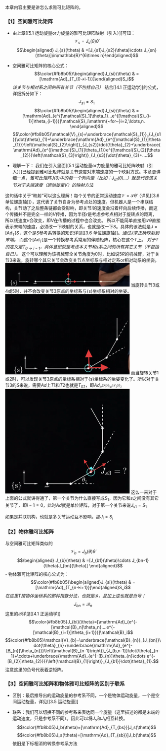 本章内容主要是讲怎么求雅可比矩阵的。
### 【1】空间雅可比矩阵
- 由上章[[5.1 运动旋量or力旋量的雅可比矩阵映射（引入）]]可知：$$\mathcal{V}_s=J_s(\theta)\dot{\theta}$$$$\begin{aligned}
J_{s}(\theta) & =[J_{s1}J_{s2}(\theta)\cdots J_{sn}(\theta)]\in\mathbb{R}^{6\times n}\end{aligned}$$
- 空间雅可比矩阵的核心公式：
	 $$\color{#fb8b05}\begin{aligned}J_{si}(\theta) & =[\mathrm{Ad}_{T_{0→i-1}}]\end{aligned}S_i$$              *该关节与相对系之间的所有关节（不包括自己）*
       结合[[4.1 正运动学]]的公式，详细拆分如下：
	$$J_{s1}=S_1$$$$\color{#fb8b05}\begin{aligned}J_{si}(\theta) & =[\mathrm{Ad}_{e^{[\mathcal{S}_1]\theta_1}...e^{[\mathcal{S}_{i-1}]\theta_{i-1}}}]\mathcal{S}_i\mathrm{~for~}i=2,\ldots,n. \end{aligned}$$$$\color{#fb8b05}\mathcal{V}_{s}=\underbrace{\mathcal{S}_{1}}_{J_{s1}}\dot{\theta}_{1}+\underbrace{\mathrm{Ad}_{e^{[\mathcal{S}_{1}]\theta_{1}}}\left(\mathcal{S}_{2}\right)}_{J_{s2}}\dot{\theta}_{2}+\underbrace{\mathrm{Ad}_{e^{[\mathcal{S}_{1}]\theta_{1}}e^{[\mathcal{S}_{2}]\theta_{2}}}\left(\mathcal{S}_{3}\right)}_{J_{s3}}\dot{\theta}_{3}+....$$


- 理解一下：
我们在引入里面[[5.1 运动旋量or力旋量的雅可比矩阵映射（引入）]]已经提到雅可比矩阵就是关节速度对末端速度的一个映射方式。本章更详细一点，*雅可比矩阵$J(\theta)$中的每一个列向量（比如：$J_{s1}(\theta)...$）就是代表该关节对于末端速度（运动旋量$V$）的映射方法*

这句话中关于“映射”可以这么理解！每个关节的正常运动速度$\mathcal{V}=\mathcal{S}\dot{\theta}$（详见[[3.6 单位螺旋轴]]），这代表了关节自身为参考点处的速度。但机器人是一个串联结构，关节动了之后整条链都会受影响，即关节$i$的速度会沿着杆向后续传播，而这个传播并不是完全一样的$V$传播，因为半径$r$是考虑参考点相对于旋转点的距离，所以线速度$v$会改变，即$V$在传播的过程中也会改变。
所以不能简单直接用$\mathcal{S}\dot{\theta}$直接表示末端的速度，必须改一下映射的关系，也就是改一下$S$。具体的该法就是$J=[\mathrm{Ad}_{T}]S$，这个是$S$参考系转换的知识详见[[3.6 单位螺旋轴]]。*通过$J$来正确映射到末端。*
而这个$[\mathrm{Ad}_{T}]$是一个转换参考系常用的伴随矩阵，核心在这个$T$上。
*对于$T$的定义是$T_{0→i-1}$，具体意思就是考虑本关节和${s}$系之间的所有其它关节（不包括自己）。*
这个可以理解为该机械臂全关节角度为0时，比如说$5R$的机械臂，对于关节3来说，旋转哪个其它关节会改变关节点坐标系与相对定系or相对动系的坐姿。
<img src="image5/6.png" alt="img.png" style="width:80%;" />
当旋转关节3或4或5时，并不会改变关节3原点的坐标系与{s}坐标系相对的坐姿。
<img src="image5/7.png" alt="img.png" style="width:80%;" />
而当旋转关节1或2时，可以发现关节3原点的坐标系相对于{s}坐标系的坐姿变化了。所以对于关节3的$S$来说，需要$Ad$上$T1$和$T2$也就是$T_{02}$，即$Ad_{e^{[\mathcal{S}_1]\theta_1}e^{[\mathcal{S}_2]\theta_2}}$
<img src="image5/8.png" alt="img.png" style="width:80%;" />
这么一来对于上面的公式就讲得通了，第一个关节为什么直接写成$S_1$，因为它和${s}$之间没有其它关节了，即$i-1=0$，此时$Ad$就是单位矩阵，对于第一个关节来说$J_{s1}=S_1$

如果是并联机构，也就是多关节运动互不影响，那$J_i=S_i$



### 【2】物体雅可比矩阵

与空间雅可比矩阵类似的$$\mathcal{V}_b=J_b(\theta)\dot{\theta}$$$$\begin{aligned}
J_{b}(\theta) & =[J_{b1}(\theta)\cdots J_{bn-1}(\theta)J_{bn}(\theta)]
\end{aligned}$$
	- 物体雅可比矩阵的核心公式为：$$\color{#fb8b05}\begin{aligned}J_{si}(\theta) & =[\mathrm{Ad}_{T_{n→i+1}}]\end{aligned}S_i$$*在这里$T$按物体坐标系的那种指数分法，也就是$\mathcal{B}$，且加上逆也就是负号！*$$J_{bn}=\mathcal{B}_n$$这里的$\mathcal{B}$详见[[4.1 正运动学]]$$\color{#fb8b05}J_{bi}(\theta)=[\mathrm{Ad}_{e^{-[\mathcal{B}_n]\theta_n}....e^{-[\mathcal{B}_{i+1}]\theta_{i+1}}}]\mathcal{B}_i$$$$\color{#fb8b05}\mathcal{V}_{b}=\underbrace{\mathcal{B}_{n}}_{J_{bn}}\dot{\theta}_{n}+\underbrace{\mathrm{Ad}_{e^{-[B_{n}]\theta_{n}}}\left(\mathcal{B}_{n-1}\right)}_{J_{b,n-1}}\dot{\theta}_{n-1}+\cdots+\underbrace{\mathrm{Ad}_{e^{-[B_{n}]\theta_{n}\cdots e^{-[B_{2}]\theta_{2}}}}\left(\mathcal{B}_{1}\right)}_{J_{b1}}\dot{\theta}_{1}.$$注意这里的负号代表着逆矩阵。



### 【3】空间雅可比矩阵和物体雅可比矩阵的区别于联系

- 区别：最后推导出的运动旋量的参考系不同，一个是物体运动旋量，一个是空间运动旋量，详见[[3.5 运动旋量]]

- 联系：我们可以切换不同的参考系来表达同一个旋量（这里描述的都是末端的运动速度，只是参考系不同）。因此可以将$J_s$和$J_b$相互转换。
$$\color{#fb8b05}J_b(\theta)=[\mathrm{Ad}_{T_{bs}}]J_s(\theta)$$
$$\color{#fb8b05}J_s(\theta)=[\mathrm{Ad}_{T_{sb}}]J_b(\theta)$$依旧是下标相消的转换参考系方法